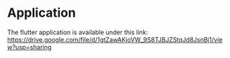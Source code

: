 # Application

The flutter application is available under this link: https://drive.google.com/file/d/1gtZawAKjoVW_9S8TJBJZStqJd8JsnBj1/view?usp=sharing 
